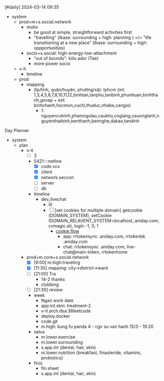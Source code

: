 [#daily]
2024-03-14
09:35

- system
	- prod+m+s.social.network
		- motio
			- be good at simple, straightforward activities first
			- "travelling" (lbase: surrounding + high: planning )  =/= "life transitioning at a new place" (lbase: surrounding + high: oppportunities)
		- socio+s.social: high-energy-low-attachment
			- "out of bounds": kills ador (Tee)
			- more power socio 
	- v-it
		- timeline
	- prod
		- mapping 
			- (tp/tỉnh, quận/huyện, phường/xã): tphcm (int: 1,3,4,5,6,7,8,10,11,12,binhtan,tanphu,tanbinh,phunhuan,binhthanh,govap + ext: binhchanh,hocmon,cuchi,thuduc,nhabe,cangio)
				- 1: nguyencutrinh,phamngulao,caukho,cogiang,cauonglanh,nguyenthaibinh,benthanh,bennghe,dakao,tandinh

Day Planner
- system
	- plan
		- v-it
			- [ ] 3
			- 5421:-:netline
				- [x] code.vcs
				- [x] client
				- [x] network.seccon
				- [ ] server
				- [ ] db
			- timeline
				- dev_livechat
					- [x] [ai suggestion]: 4.template(css)+netline.code.vcs
					- [ ] [set cookies for multiple domain] getcookie (DOMAIN_SYSTEM), setCookie (DOMAIN_RELAVENT_SYSTEM=localhost,.aniday.com,cvmagic.ai), logIn -1, 0, 1
						- [cookie flow](https://www.reddit.com/r/node/comments/15brx3i/how_to_maintain_logged_in_state_between_different/)
							- app: rrtokensync .aniday.com, rrtokenbk .aniday.com
							- chat: rrtokensync .aniday.com, live-chat@main-token, rrtokenhome
		- prod+m.core+s.social.network
			- [x] [9:00] m.high:traveling
			- [x] [11:30] mapping: city->district->ward 
			- [ ] [21:00] Tra 
				- 14-2 thanks
				- clubbing
			- [ ] [21:30] review
			- week
				- Ngan work date 
				- app.int.skin: treatment-2
				- v-it.arch.dsa:36leetcode
				- deploy.docker
				- code.git
				- m.high: kung fu panda 4 - cgv su van hanh 15/3 - 19:20
			- satus
				- m.lower.exercise
				- m.lower.surrounding
				- s.app.int (dental, hair, skin)
				- m.lower.nutrition (breakfast, finasteride, vitamins, probiotics)
			- finis
				- fin.sheet
				- s.app.int (dental, hair, skin)
